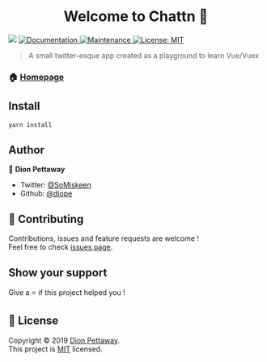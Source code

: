 <h1 align="center">Welcome to Chattn 👋</h1>
<p>
  <img src="https://img.shields.io/badge/version-0.1.0-blue.svg?cacheSeconds=2592000" />
  <a href="https://github.com/diope/chattn#readme">
    <img alt="Documentation" src="https://img.shields.io/badge/documentation-yes-brightgreen.svg" target="_blank" />
  </a>
  <a href="https://github.com/diope/chattn/graphs/commit-activity">
    <img alt="Maintenance" src="https://img.shields.io/badge/Maintained%3F-yes-green.svg" target="_blank" />
  </a>
  <a href="https://github.com/diope/chattn/blob/master/LICENSE">
    <img alt="License: MIT" src="https://img.shields.io/badge/License-MIT-yellow.svg" target="_blank" />
  </a>
</p>

> A small twitter-esque app created as a playground to learn Vue/Vuex

### 🏠 [Homepage](https://github.com/diope/chattn)

## Install

```sh
yarn install
```

## Author

👤 **Dion Pettaway**

* Twitter: [@SoMiskeen](https://twitter.com/SoMiskeen)
* Github: [@diope](https://github.com/diope)

## 🤝 Contributing

Contributions, issues and feature requests are welcome !<br />Feel free to check [issues page](https://github.com/diope/chattn/issues).

## Show your support

Give a ⭐️ if this project helped you !

## 📝 License

Copyright © 2019 [Dion Pettaway](https://github.com/diope).<br />
This project is [MIT](https://github.com/diope/chattn/blob/master/LICENSE) licensed.
